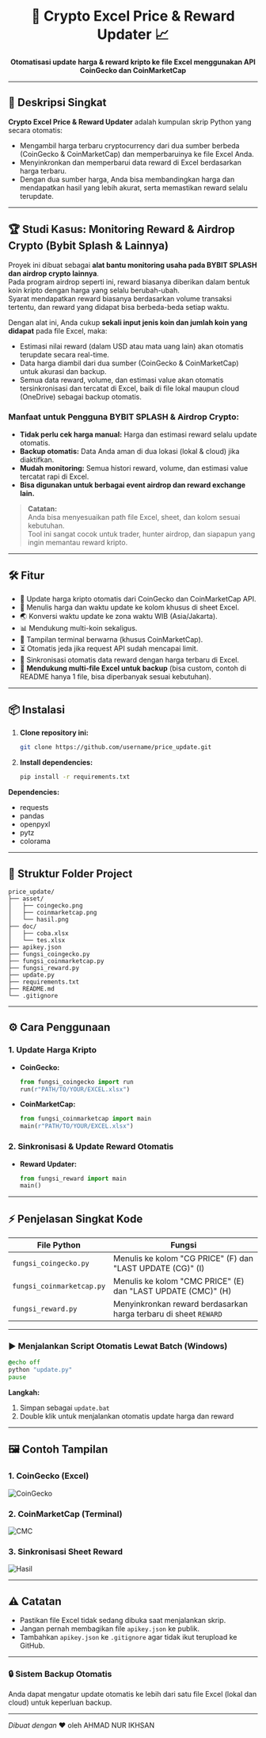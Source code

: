 
<h1 align="center">🚀 Crypto Excel Price & Reward Updater 📈</h1>
<p align="center">
  <b>Otomatisasi update harga & reward kripto ke file Excel menggunakan API CoinGecko dan CoinMarketCap</b>
</p>

---

## 🚀 Deskripsi Singkat

**Crypto Excel Price & Reward Updater** adalah kumpulan skrip Python yang secara otomatis:
- Mengambil harga terbaru cryptocurrency dari dua sumber berbeda (CoinGecko & CoinMarketCap) dan memperbaruinya ke file Excel Anda.
- Menyinkronkan dan memperbarui data reward di Excel berdasarkan harga terbaru.
- Dengan dua sumber harga, Anda bisa membandingkan harga dan mendapatkan hasil yang lebih akurat, serta memastikan reward selalu terupdate.

---

## 🏆 Studi Kasus: Monitoring Reward & Airdrop Crypto (Bybit Splash & Lainnya)

Proyek ini dibuat sebagai **alat bantu monitoring usaha pada BYBIT SPLASH dan airdrop crypto lainnya**.  
Pada program airdrop seperti ini, reward biasanya diberikan dalam bentuk koin kripto dengan harga yang selalu berubah-ubah.  
Syarat mendapatkan reward biasanya berdasarkan volume transaksi tertentu, dan reward yang didapat bisa berbeda-beda setiap waktu.

Dengan alat ini, Anda cukup **sekali input jenis koin dan jumlah koin yang didapat** pada file Excel, maka:
- Estimasi nilai reward (dalam USD atau mata uang lain) akan otomatis terupdate secara real-time.
- Data harga diambil dari dua sumber (CoinGecko & CoinMarketCap) untuk akurasi dan backup.
- Semua data reward, volume, dan estimasi value akan otomatis tersinkronisasi dan tercatat di Excel, baik di file lokal maupun cloud (OneDrive) sebagai backup otomatis.

### Manfaat untuk Pengguna BYBIT SPLASH & Airdrop Crypto:
- **Tidak perlu cek harga manual:** Harga dan estimasi reward selalu update otomatis.
- **Backup otomatis:** Data Anda aman di dua lokasi (lokal & cloud) jika diaktifkan.
- **Mudah monitoring:** Semua histori reward, volume, dan estimasi value tercatat rapi di Excel.
- **Bisa digunakan untuk berbagai event airdrop dan reward exchange lain.**

> **Catatan:**  
> Anda bisa menyesuaikan path file Excel, sheet, dan kolom sesuai kebutuhan.  
> Tool ini sangat cocok untuk trader, hunter airdrop, dan siapapun yang ingin memantau reward kripto.

---

## 🛠️ Fitur

- 🔄 Update harga kripto otomatis dari CoinGecko dan CoinMarketCap API.
- 📝 Menulis harga dan waktu update ke kolom khusus di sheet Excel.
- 🌏 Konversi waktu update ke zona waktu WIB (Asia/Jakarta).
- 📊 Mendukung multi-koin sekaligus.
- 🎨 Tampilan terminal berwarna (khusus CoinMarketCap).
- ⏳ Otomatis jeda jika request API sudah mencapai limit.
- 🔗 Sinkronisasi otomatis data reward dengan harga terbaru di Excel.
- 📁 **Mendukung multi-file Excel untuk backup** (bisa custom, contoh di README hanya 1 file, bisa diperbanyak sesuai kebutuhan).

---

## 📦 Instalasi

1. **Clone repository ini:**
    ```bash
    git clone https://github.com/username/price_update.git
    ```
2. **Install dependencies:**
    ```bash
    pip install -r requirements.txt
    ```

**Dependencies:**
- requests
- pandas
- openpyxl
- pytz
- colorama

---

## 📂 Struktur Folder Project

```
price_update/
├── asset/
│   ├── coingecko.png
│   ├── coinmarketcap.png
│   └── hasil.png
├── doc/
│   ├── coba.xlsx
│   └── tes.xlsx
├── apikey.json
├── fungsi_coingecko.py
├── fungsi_coinmarketcap.py
├── fungsi_reward.py
├── update.py
├── requirements.txt
├── README.md
└── .gitignore
```

---

## ⚙️ Cara Penggunaan

### 1. Update Harga Kripto

- **CoinGecko:**
    ```python
    from fungsi_coingecko import run
    run(r"PATH/TO/YOUR/EXCEL.xlsx")
    ```

- **CoinMarketCap:**
    ```python
    from fungsi_coinmarketcap import main
    main(r"PATH/TO/YOUR/EXCEL.xlsx")
    ```

### 2. Sinkronisasi & Update Reward Otomatis

- **Reward Updater:**
    ```python
    from fungsi_reward import main
    main()
    ```

---

## ⚡ Penjelasan Singkat Kode

| File Python              | Fungsi                                                                 |
|--------------------------|------------------------------------------------------------------------|
| `fungsi_coingecko.py`    | Menulis ke kolom "CG PRICE" (F) dan "LAST UPDATE (CG)" (I)             |
| `fungsi_coinmarketcap.py`| Menulis ke kolom "CMC PRICE" (E) dan "LAST UPDATE (CMC)" (H)           |
| `fungsi_reward.py`       | Menyinkronkan reward berdasarkan harga terbaru di sheet `REWARD`       |

---

### ▶️ Menjalankan Script Otomatis Lewat Batch (Windows)

```bat
@echo off
python "update.py"
pause
```

**Langkah:**
1. Simpan sebagai `update.bat`
2. Double klik untuk menjalankan otomatis update harga dan reward

---

## 🖼️ Contoh Tampilan

### 1. CoinGecko (Excel)
![CoinGecko](asset/coingecko.png)

### 2. CoinMarketCap (Terminal)
![CMC](asset/coinmarketcap.png)

### 3. Sinkronisasi Sheet Reward
![Hasil](asset/hasil.png)


---

## ⚠️ Catatan

- Pastikan file Excel tidak sedang dibuka saat menjalankan skrip.
- Jangan pernah membagikan file `apikey.json` ke publik.
- Tambahkan `apikey.json` ke `.gitignore` agar tidak ikut terupload ke GitHub.

---

### 🔒 Sistem Backup Otomatis

Anda dapat mengatur update otomatis ke lebih dari satu file Excel (lokal dan cloud) untuk keperluan backup.

---

_Dibuat dengan_ ❤️ oleh AHMAD NUR IKHSAN
